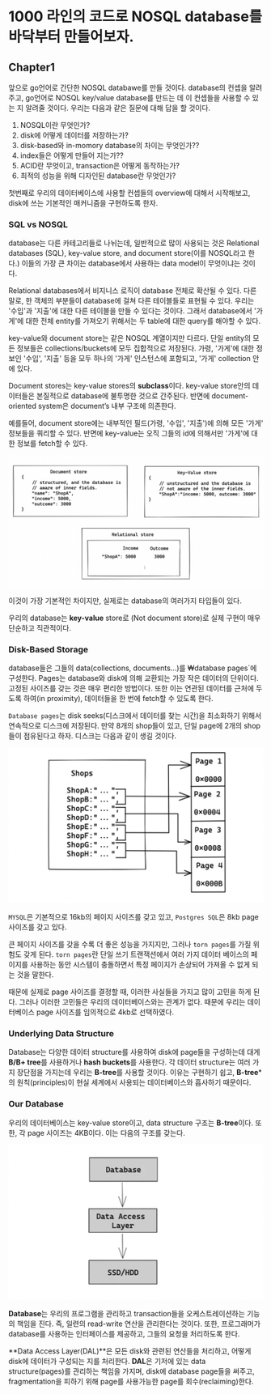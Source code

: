 # 1000 라인의 코드로 NOSQL database를 바닥부터 만들어보자.

## Chapter1
앞으로 go언어로 간단한 NOSQL databawe를 만들 것이다. database의 컨셉을 알려주고, go언어로 NOSQL key/value database를 만드는 데 이 컨셉들을 사용할 수 있는 지 알려줄 것이다. 우리는 다음과 같은 질문에 대해 답을 할 것이다.

1. NOSQL이란 무엇인가?
2. disk에 어떻게 데이터를 저장하는가?
3. disk-based와 in-momory database의 차이는 무엇인가??
4. index들은 어떻게 만들어 지는가??
5. ACID란 무엇이고, transaction은 어떻게 동작하는가?
6. 최적의 성능을 위해 디자인된 database란 무엇인가?

첫번째로 우리의 데이터베이스에 사용할 컨셉들의 overview에 대해서 시작해보고, disk에 쓰는 기본적인 매커니즘을 구현하도록 한자.

### SQL vs NOSQL
database는 다른 카테고리들로 나뉘는데, 일반적으로 많이 사용되는 것은 Relational databases (SQL), key-value store, and document store(이를 NOSQL라고 한다.) 이들의 가장 큰 차이는 database에서 사용하는 data model이 무엇이냐는 것이다.


Relational databases에서 비지니스 로직이 database 전체로 확산될 수 있다. 다른 말로, 한 객체의 부분들이 database에 걸쳐 다른 테이블들로 표현될 수 있다. 우리는 '수입'과 '지출'에 대한 다른 테이블을 만들 수 있다는 것이다. 그래서 database에서 '가게'에 대한 전체 entity를 가져오기 위해서는 두 table에 대한 query를 해야할 수 있다.

key-value와 document store는 같은 NOSQL 계열이지만 다르다. 단일 entity의 모든 정보들은 collections/buckets에 모두 집합적으로 저장된다. 가령, '가게'에 대한 정보인 '수입', '지출' 등을 모두 하나의 '가게' 인스턴스에 포함되고, '가게' collection 안에 있다. 

Document stores는 key-value stores의 **subclass**이다. key-value store안의 데이터들은 본질적으로 database에 불투명한 것으로 간주된다. 반면에 document-oriented system은 document’s 내부 구조에 의존한다. 

예를들어, document store에는 내부적인 필드(가령, '수입', '지출')에 의해 모든 '가게' 정보들을 쿼리할 수 있다. 반면에 key-value는 오직 그들의 id에 의해서만 '가게'에 대한 정보를 fetch할 수 있다.

![사진1](./pic/chapter1/1.png)

이것이 가장 기본적인 차이지만, 실제로는 database의 여러가지 타입들이 있다. 

우리의 database는 **key-value** store로 (Not document store)로 실제 구현이 매우 단순하고 직관적이다.

### Disk-Based Storage
database들은 그들의 data(collections, documents...)를 ₩database pages`에 구성한다. Pages는 database와 disk에 의해 교환되는 가장 작은 데이터의 단위이다. 고정된 사이즈를 갖는 것은 매우 편리한 방법이다. 또한 이는 연관된 데이터를 근처에 두도록 하여(in proximity), 데이터들을 한 번에 fetch할 수 있도록 한다.

`Database pages`는 disk seeks(디스크에서 데이터를 찾는 시간)을 최소화하기 위해서 연속적으로 디스크에 저장된다. 만약 8개의 shop들이 있고, 단일 page에 2개의 shop들이 점유된다고 하자. 디스크는 다음과 같이 생길 것이다. 

![사진2](./pic/chapter1/2.png)

`MYSQL`은 기본적으로 16kb의 페이지 사이즈를 갖고 있고, `Postgres SQL`은 8kb page사이즈를 갖고 있다. 

큰 페이지 사이즈를 갖을 수록 더 좋은 성능을 가지지만, 그러나 `torn pages`를 가질 위험도 갖게 된다. `torn pages`란 단일 쓰기 트랜잭션에서 여러 가지 데이터 베이스의 페이지를 사용하는 동안 시스템이 충돌하면서 특정 페이지가 손상되어 가져올 수 없게 되는 것을 말한다. 

때문에 실제로 page 사이즈를 결정할 때, 이러한 사실들을 가지고 많이 고민을 하게 된다. 그러나 이러한 고민들은 우리의 데이터베이스와는 관계가 없다. 때문에 우리는 데이터베이스 page 사이즈를 임의적으로 4kb로 선택하였다.

### Underlying Data Structure
Database는 다양한 데이터 structure를 사용하여 disk에 page들을 구성하는데 대게 **B/B+ tree**를 사용하거나 **hash buckets**를 사용한다. 각 데이터 structure는 여러 가지 장단점을 가지는데 우리는 **B-tree**를 사용할 것이다. 이유는 구현하기 쉽고, **B-tree***의 원칙(principles)이 현실 세계에서 사용되는 데이터베이스와 흡사하기 때문이다.

### Our Database
우리의 데이터베이스는 key-value store이고, data structure 구조는 **B-tree**이다. 또한, 각 page 사이즈는 4KB이다. 이는 다음의 구조를 갖는다.

![사진3](./pic/chapter1/3.png)

**Database**는 우리의 프로그램을 관리하고 transaction들을 오케스트레이션하는 기능의 책임을 진다. 즉, 일련의 read-write 연산을 관리한다는 것이다. 또한, 프로그래머가 database를 사용하는 인터페이스를 제공하고, 그들의 요청을 처리하도록 한다.

**Data Access Layer(DAL)**은 모든 disk와 관련된 연산들을 처리하고, 어떻게 disk에 데이터가 구성되는 지를 처리한다. **DAL**은 기저에 있는 data structure(pages)를 관리하는 책임을 가지며, disk에 database page들을 써주고, fragmentation을 피하기 위해 page를 사용가능한 page를 회수(reclaiming)한다.